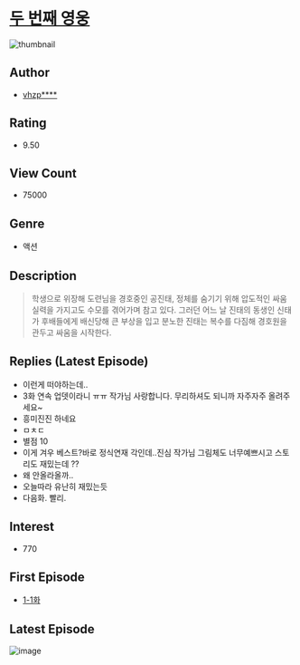 # [두 번째 영웅](https://comic.naver.com/bestChallenge/list?titleId=797364)
![thumbnail](https://image-comic.pstatic.net/user_contents_data/challenge_comic/2022/07/10/316880/thumbnail_434x330a63303bf_83b6_43e2_873e_12134445fd05_00005355.JPEG)

## Author
- [vhzp****](https://comic.naver.com/artistTitle?id=316880)

## Rating
- 9.50

## View Count
- 75000

## Genre
- 액션

## Description
> 학생으로 위장해 도련님을 경호중인 공진태, 정체를 숨기기 위해 압도적인 싸움 실력을 가지고도 수모를 겪어가며 참고 있다. 그러던 어느 날 진태의 동생인 신태가 후배들에게 배신당해 큰 부상을 입고 분노한 진태는 복수를 다짐해 경호원을 관두고 싸움을 시작한다.

## Replies (Latest Episode)
- 이런게 떠야하는데..
- 3화 연속 업뎃이라니 ㅠㅠ 작가님 사랑합니다. 무리하셔도 되니까 자주자주 올려주세요~
- 흥미진진 하네요
- ㅁㅊㄷ
- 별점 10
- 이게 겨우 베스트?바로 정식연재 각인데..진심 작가님 그림체도 너무예쁘시고 스토리도 재밌는데 ??
- 왜 안올라올까..
- 오늘따라 유난히 재밌는듯
- 다음화. 빨리.

## Interest
- 770

## First Episode
- [1-1화](https://comic.naver.com/bestChallenge/detail?titleId=797364&no=1)

## Latest Episode
![image](https://image-comic.pstatic.net/user_contents_data/challenge_comic/2023/04/04/316880/upload_3762864386968400226.jpeg)
